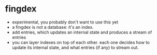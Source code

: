 fingdex
====

- experimental, you probably don't want to use this yet
- a fingdex is not a database: it's an index.
- add entries, which updates an internal state and produces a stream of entries
- you can layer indexes on top of each other. each one decides how to update its internal state, and what entries (if any) to stream out.
